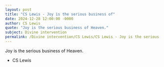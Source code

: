 ```yaml
---
layout: post
title: "CS Lewis - Joy is the serious business of"
date: 2024-12-28 12:00:00 -0000
author: CS Lewis
quote: "Joy is the serious business of Heaven."
subject: Divine intervention
permalink: /Divine intervention/CS Lewis/CS Lewis - Joy is the serious business of
---
```


Joy is the serious business of Heaven.

- CS Lewis

